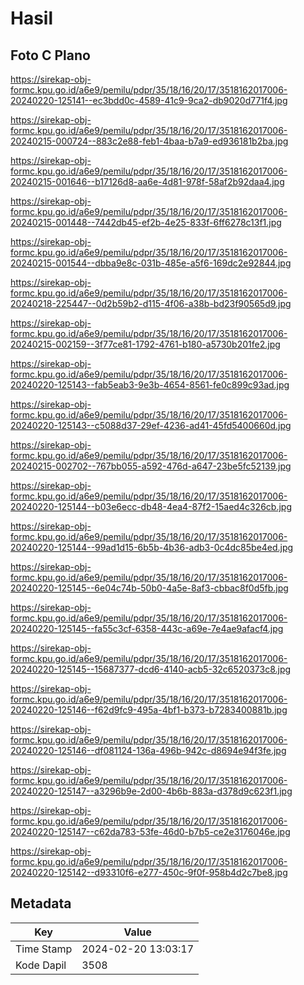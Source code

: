 # Hasil

## Foto C Plano

https://sirekap-obj-formc.kpu.go.id/a6e9/pemilu/pdpr/35/18/16/20/17/3518162017006-20240220-125141--ec3bdd0c-4589-41c9-9ca2-db9020d771f4.jpg

https://sirekap-obj-formc.kpu.go.id/a6e9/pemilu/pdpr/35/18/16/20/17/3518162017006-20240215-000724--883c2e88-feb1-4baa-b7a9-ed936181b2ba.jpg

https://sirekap-obj-formc.kpu.go.id/a6e9/pemilu/pdpr/35/18/16/20/17/3518162017006-20240215-001646--b17126d8-aa6e-4d81-978f-58af2b92daa4.jpg

https://sirekap-obj-formc.kpu.go.id/a6e9/pemilu/pdpr/35/18/16/20/17/3518162017006-20240215-001448--7442db45-ef2b-4e25-833f-6ff6278c13f1.jpg

https://sirekap-obj-formc.kpu.go.id/a6e9/pemilu/pdpr/35/18/16/20/17/3518162017006-20240215-001544--dbba9e8c-031b-485e-a5f6-169dc2e92844.jpg

https://sirekap-obj-formc.kpu.go.id/a6e9/pemilu/pdpr/35/18/16/20/17/3518162017006-20240218-225447--0d2b59b2-d115-4f06-a38b-bd23f90565d9.jpg

https://sirekap-obj-formc.kpu.go.id/a6e9/pemilu/pdpr/35/18/16/20/17/3518162017006-20240215-002159--3f77ce81-1792-4761-b180-a5730b201fe2.jpg

https://sirekap-obj-formc.kpu.go.id/a6e9/pemilu/pdpr/35/18/16/20/17/3518162017006-20240220-125143--fab5eab3-9e3b-4654-8561-fe0c899c93ad.jpg

https://sirekap-obj-formc.kpu.go.id/a6e9/pemilu/pdpr/35/18/16/20/17/3518162017006-20240220-125143--c5088d37-29ef-4236-ad41-45fd5400660d.jpg

https://sirekap-obj-formc.kpu.go.id/a6e9/pemilu/pdpr/35/18/16/20/17/3518162017006-20240215-002702--767bb055-a592-476d-a647-23be5fc52139.jpg

https://sirekap-obj-formc.kpu.go.id/a6e9/pemilu/pdpr/35/18/16/20/17/3518162017006-20240220-125144--b03e6ecc-db48-4ea4-87f2-15aed4c326cb.jpg

https://sirekap-obj-formc.kpu.go.id/a6e9/pemilu/pdpr/35/18/16/20/17/3518162017006-20240220-125144--99ad1d15-6b5b-4b36-adb3-0c4dc85be4ed.jpg

https://sirekap-obj-formc.kpu.go.id/a6e9/pemilu/pdpr/35/18/16/20/17/3518162017006-20240220-125145--6e04c74b-50b0-4a5e-8af3-cbbac8f0d5fb.jpg

https://sirekap-obj-formc.kpu.go.id/a6e9/pemilu/pdpr/35/18/16/20/17/3518162017006-20240220-125145--fa55c3cf-6358-443c-a69e-7e4ae9afacf4.jpg

https://sirekap-obj-formc.kpu.go.id/a6e9/pemilu/pdpr/35/18/16/20/17/3518162017006-20240220-125145--15687377-dcd6-4140-acb5-32c6520373c8.jpg

https://sirekap-obj-formc.kpu.go.id/a6e9/pemilu/pdpr/35/18/16/20/17/3518162017006-20240220-125146--f62d9fc9-495a-4bf1-b373-b7283400881b.jpg

https://sirekap-obj-formc.kpu.go.id/a6e9/pemilu/pdpr/35/18/16/20/17/3518162017006-20240220-125146--df081124-136a-496b-942c-d8694e94f3fe.jpg

https://sirekap-obj-formc.kpu.go.id/a6e9/pemilu/pdpr/35/18/16/20/17/3518162017006-20240220-125147--a3296b9e-2d00-4b6b-883a-d378d9c623f1.jpg

https://sirekap-obj-formc.kpu.go.id/a6e9/pemilu/pdpr/35/18/16/20/17/3518162017006-20240220-125147--c62da783-53fe-46d0-b7b5-ce2e3176046e.jpg

https://sirekap-obj-formc.kpu.go.id/a6e9/pemilu/pdpr/35/18/16/20/17/3518162017006-20240220-125142--d93310f6-e277-450c-9f0f-958b4d2c7be8.jpg


## Metadata

| Key        | Value               |
| ---------- | ------------------- |
| Time Stamp | 2024-02-20 13:03:17 |
| Kode Dapil | 3508                |



